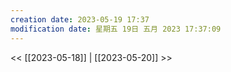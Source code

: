 ```yaml
---
creation date: 2023-05-19 17:37
modification date: 星期五 19日 五月 2023 17:37:09
---
```

<< [[2023-05-18]] | [[2023-05-20]] >>

